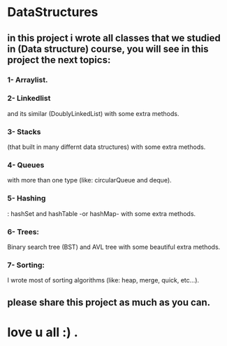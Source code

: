 # DataStructures
## in this project i wrote all classes that we studied in (Data structure) course, you will see in this project the next topics:

### 1- Arraylist.

### 2- Linkedlist
and its similar (DoublyLinkedList) with some extra methods.

### 3- Stacks
(that built in many differnt data structures) with some extra methods.

### 4- Queues
with more than one type (like: circularQueue and deque).

### 5- Hashing
: hashSet and hashTable -or hashMap- with some extra methods.

### 6- Trees: 
Binary search tree (BST) and AVL tree with some beautiful extra methods.

### 7- Sorting: 
I wrote most of sorting algorithms (like: heap, merge, quick, etc...).

## please share this project as much as you can.

# love u all :) .
